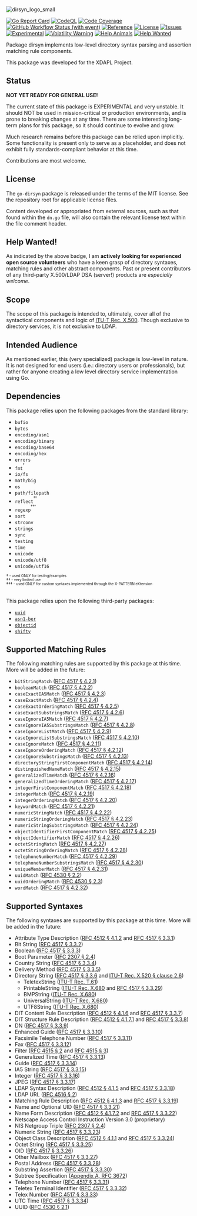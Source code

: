 <br>

![dirsyn_logo_small](https://github.com/user-attachments/assets/ae15a556-1478-406f-beac-4d4b52b1d133)

[![Go Report Card](https://goreportcard.com/badge/JesseCoretta/go-dirsyn)](https://goreportcard.com/report/github.com/JesseCoretta/go-dirsyn) [![CodeQL](https://github.com/JesseCoretta/go-dirsyn/workflows/CodeQL/badge.svg)](https://github.com/JesseCoretta/go-dirsyn/actions/workflows/github-code-scanning/codeql) [![Code Coverage](https://codecov.io/gh/JesseCoretta/go-dirsyn/graph/badge.svg?token=R94WU07OQY)](https://codecov.io/gh/JesseCoretta/go-dirsyn) [![GitHub Workflow Status (with event)](https://img.shields.io/github/actions/workflow/status/jessecoretta/go-dirsyn/go.yml?event=push)](https://github.com/JesseCoretta/go-dirsyn/actions/workflows/go.yml) [![Reference](https://pkg.go.dev/badge/github.com/JesseCoretta/go-dirsyn.svg)](https://pkg.go.dev/github.com/JesseCoretta/go-dirsyn) [![License](https://img.shields.io/badge/license-MIT-brightgreen.svg?style=flat)](https://github.com/JesseCoretta/go-dirsyn/blob/main/LICENSE) [![Issues](https://img.shields.io/badge/contributions-welcome-brightgreen.svg?style=flat)](https://github.com/JesseCoretta/go-dirsyn/issues) [![Experimental](https://img.shields.io/badge/experimental-blue?logoColor=blue&label=%F0%9F%A7%AA%20%F0%9F%94%AC&labelColor=blue&color=gray)](https://github.com/JesseCoretta/JesseCoretta/blob/main/EXPERIMENTAL.md) [![Volatility Warning](https://img.shields.io/badge/volatile-darkred?label=%F0%9F%92%A5&labelColor=white&color=orange&cacheSeconds=86400)](https://github.com/JesseCoretta/JesseCoretta/blob/main/VOLATILE.md) [![Help Animals](https://img.shields.io/badge/help_animals-gray?label=%F0%9F%90%BE%20%F0%9F%98%BC%20%F0%9F%90%B6&labelColor=yellow)](https://github.com/JesseCoretta/JesseCoretta/blob/main/DONATIONS.md) [![Help Wanted](https://img.shields.io/badge/Help_Wanted-red?label=%F0%9F%9A%A8&cacheSeconds=86400)](https://github.com/JesseCoretta/JesseCoretta/blob/main/HELPWANTED.md)

Package dirsyn implements low-level directory syntax parsing and assertion matching rule components.

This package was developed for the XDAPL Project.

## Status

**NOT YET READY FOR GENERAL USE!**

The current state of this package is EXPERIMENTAL and very unstable. It should NOT be used in mission-critical or production environments, and is prone to breaking changes at any time.  There are some interesting long-term plans for this package, so it should continue to evolve and grow.

Much research remains before this package can be relied upon implicitly. Some functionality is present only to serve as a placeholder, and does not exhibit fully standards-compliant behavior at this time.

Contributions are most welcome.

## License

The `go-dirsyn` package is released under the terms of the MIT license. See the repository root for applicable license files.

Content developed or appropriated from external sources, such as that found within the `dn.go` file, will also contain the relevant license text within the file comment header.

## Help Wanted!

As indicated by the above badge, I am **actively looking for experienced open source volunteers** who have a keen grasp of directory syntaxes, matching rules and other abstract components. Past or present contributors of any third-party X.500/LDAP DSA (server!) products are _especially welcome_.

## Scope

The scope of this package is intended to, ultimately, cover all of the syntactical components and logic of [ITU-T Rec. X.500](https://www.itu.int/rec/T-REC-X.500). Though exclusive to directory services, it is not exclusive to LDAP.

## Intended Audience

As mentioned earlier, this (very specialized) package is low-level in nature. It is not designed for end users (i.e.: directory users or professionals), but rather for anyone creating a low level directory service implementation using Go.

## Dependencies

This package relies upon the following packages from the standard library:

  - `bufio`
  - `bytes`
  - `encoding/asn1`
  - `encoding/binary`
  - `encoding/base64`
  - `encoding/hex`
  - `errors`
  - `fmt`<sup><sup>†</sup></sup>
  - `io/fs`
  - `math/big`
  - `os`
  - `path/filepath`
  - `reflect`<sup><sup>††</sup></sup>
  - `regexp`<sup><sup>†††</sup></sup>
  - `sort`
  - `strconv`
  - `strings`
  - `sync`
  - `testing`
  - `time`
  - `unicode`
  - `unicode/utf8`
  - `unicode/utf16`

<sup>
  <sup><b>†</b>   - used ONLY for testing/examples</sup><br>
  <sup><b>††</b>  - very limited use</sup><br>
  <sup><b>†††</b> - used ONLY for custom syntaxes implemented through the X-PATTERN eXtension</sup><br>
</sup>
<br>

This package relies upon the following third-party packages:

  - [`uuid`](https://github.com/google/uuid)
  - [`asn1-ber`](https://github.com/go-asn1-ber/asn1-ber)
  - [`objectid`](https://github.com/JesseCoretta/go-objectid)
  - [`shifty`](https://github.com/JesseCoretta/go-shifty)

## Supported Matching Rules

The following matching rules are supported by this package at this time.  More will be added in the future:

  - `bitStringMatch` ([RFC 4517 § 4.2.1](https://www.rfc-editor.org/rfc/rfc4517#section-4.2.1))
  - `booleanMatch` ([RFC 4517 § 4.2.2](https://www.rfc-editor.org/rfc/rfc4517#section-4.2.2))
  - `caseExactIA5Match` ([RFC 4517 § 4.2.3](https://www.rfc-editor.org/rfc/rfc4517#section-4.2.3))
  - `caseExactMatch` ([RFC 4517 § 4.2.4](https://www.rfc-editor.org/rfc/rfc4517#section-4.2.4))
  - `caseExactOrderingMatch` ([RFC 4517 § 4.2.5](https://www.rfc-editor.org/rfc/rfc4517#section-4.2.5))
  - `caseExactSubstringsMatch` ([RFC 4517 § 4.2.6](https://www.rfc-editor.org/rfc/rfc4517#section-4.2.6))
  - `caseIgnoreIA5Match` ([RFC 4517 § 4.2.7](https://www.rfc-editor.org/rfc/rfc4517#section-4.2.7))
  - `caseIgnoreIA5SubstringsMatch` ([RFC 4517 § 4.2.8](https://www.rfc-editor.org/rfc/rfc4517#section-4.2.8))
  - `caseIgnoreListMatch` ([RFC 4517 § 4.2.9](https://www.rfc-editor.org/rfc/rfc4517#section-4.2.9))
  - `caseIgnoreListSubstringsMatch` ([RFC 4517 § 4.2.10](https://www.rfc-editor.org/rfc/rfc4517#section-4.2.10))
  - `caseIgnoreMatch` ([RFC 4517 § 4.2.11](https://www.rfc-editor.org/rfc/rfc4517#section-4.2.11))
  - `caseIgnoreOrderingMatch` ([RFC 4517 § 4.2.12](https://www.rfc-editor.org/rfc/rfc4517#section-4.2.12))
  - `caseIgnoreSubstringsMatch` ([RFC 4517 § 4.2.13](https://www.rfc-editor.org/rfc/rfc4517#section-4.2.13))
  - `directoryStringFirstComponentMatch` ([RFC 4517 § 4.2.14](https://www.rfc-editor.org/rfc/rfc4517#section-4.2.14))
  - `distinguishedNameMatch` ([RFC 4517 § 4.2.15](https://www.rfc-editor.org/rfc/rfc4517#section-4.2.15))
  - `generalizedTimeMatch` ([RFC 4517 § 4.2.16](https://www.rfc-editor.org/rfc/rfc4517#section-4.2.16))
  - `generalizedTimeOrderingMatch` ([RFC 4517 § 4.2.17](https://www.rfc-editor.org/rfc/rfc4517#section-4.2.17))
  - `integerFirstComponentMatch` ([RFC 4517 § 4.2.18](https://www.rfc-editor.org/rfc/rfc4517#section-4.2.18))
  - `integerMatch` ([RFC 4517 § 4.2.19](https://www.rfc-editor.org/rfc/rfc4517#section-4.2.19))
  - `integerOrderingMatch` ([RFC 4517 § 4.2.20](https://www.rfc-editor.org/rfc/rfc4517#section-4.2.20))
  - `keywordMatch` ([RFC 4517 § 4.2.21](https://www.rfc-editor.org/rfc/rfc4517#section-4.2.21))
  - `numericStringMatch` ([RFC 4517 § 4.2.22](https://www.rfc-editor.org/rfc/rfc4517#section-4.2.22))
  - `numericStringOrderingMatch` ([RFC 4517 § 4.2.23](https://www.rfc-editor.org/rfc/rfc4517#section-4.2.23))
  - `numericStringSubstringsMatch` ([RFC 4517 § 4.2.24](https://www.rfc-editor.org/rfc/rfc4517#section-4.2.24))
  - `objectIdentifierFirstComponentMatch` ([RFC 4517 § 4.2.25](https://www.rfc-editor.org/rfc/rfc4517#section-4.2.25))
  - `objectIdentifierMatch` ([RFC 4517 § 4.2.26](https://www.rfc-editor.org/rfc/rfc4517#section-4.2.26))
  - `octetStringMatch` ([RFC 4517 § 4.2.27](https://www.rfc-editor.org/rfc/rfc4517#section-4.2.27))
  - `octetStringOrderingMatch` ([RFC 4517 § 4.2.28](https://www.rfc-editor.org/rfc/rfc4517#section-4.2.28))
  - `telephoneNumberMatch` ([RFC 4517 § 4.2.29](https://www.rfc-editor.org/rfc/rfc4517#section-4.2.29))
  - `telephoneNumberSubstringsMatch` ([RFC 4517 § 4.2.30](https://www.rfc-editor.org/rfc/rfc4517#section-4.2.30))
  - `uniqueMemberMatch` ([RFC 4517 § 4.2.31](https://www.rfc-editor.org/rfc/rfc4517#section-4.2.31))
  - `uuidMatch` ([RFC 4530 § 2.2](https://datatracker.ietf.org/doc/html/rfc4530#section-2.2))
  - `uuidOrderingMatch` ([RFC 4530 § 2.3](https://datatracker.ietf.org/doc/html/rfc4530#section-2.3))
  - `wordMatch` ([RFC 4517 § 4.2.32](https://www.rfc-editor.org/rfc/rfc4517#section-4.2.32))

## Supported Syntaxes

The following syntaxes are supported by this package at this time.  More will be added in the future:

  - Attribute Type Description ([RFC 4512 § 4.1.2](https://datatracker.ietf.org/doc/html/rfc4512#section-4.1.2) and [RFC 4517 § 3.3.1](https://datatracker.ietf.org/doc/html/rfc4517#section-3.3.1))
  - Bit String ([RFC 4517 § 3.3.2](https://datatracker.ietf.org/doc/html/rfc4517#section-3.3.2))
  - Boolean ([RFC 4517 § 3.3.3](https://datatracker.ietf.org/doc/html/rfc4517#section-3.3.3))
  - Boot Parameter ([RFC 2307 § 2.4](https://datatracker.ietf.org/doc/html/rfc2307#section-2.4))
  - Country String ([RFC 4517 § 3.3.4](https://datatracker.ietf.org/doc/html/rfc4517#section-3.3.4))
  - Delivery Method ([RFC 4517 § 3.3.5](https://datatracker.ietf.org/doc/html/rfc4517#section-3.3.5))
  - Directory String ([RFC 4517 § 3.3.6](https://datatracker.ietf.org/doc/html/rfc4517#section-3.3.6) and [ITU-T Rec. X.520 § clause 2.6](https://www.itu.int/rec/T-REC-X.520))
    - TeletexString ([ITU-T Rec. T.61](https://www.itu.int/rec/T-REC-T.61))
    - PrintableString ([ITU-T Rec. X.680](https://www.itu.int/rec/T-REC-X.680) and [RFC 4517 § 3.3.29](https://datatracker.ietf.org/doc/html/rfc4517#section-3.3.29))
    - BMPString ([ITU-T Rec. X.680](https://www.itu.int/rec/T-REC-X.680))
    - UniversalString ([ITU-T Rec. X.680](https://www.itu.int/rec/T-REC-X.680))
    - UTF8String ([ITU-T Rec. X.680](https://www.itu.int/rec/T-REC-X.680))
  - DIT Content Rule Description ([RFC 4512 § 4.1.6](https://datatracker.ietf.org/doc/html/rfc4512#section-4.1.6) and [RFC 4517 § 3.3.7](https://datatracker.ietf.org/doc/html/rfc4517#section-3.3.7))
  - DIT Structure Rule Description ([RFC 4512 § 4.1.7.1](https://datatracker.ietf.org/doc/html/rfc4512#section-4.1.6) and [RFC 4517 § 3.3.8](https://datatracker.ietf.org/doc/html/rfc4517#section-3.3.8))
  - DN ([RFC 4517 § 3.3.9](https://datatracker.ietf.org/doc/html/rfc4517#section-3.3.9))
  - Enhanced Guide ([RFC 4517 § 3.3.10](https://datatracker.ietf.org/doc/html/rfc4517#section-3.3.10))
  - Facsimile Telephone Number ([RFC 4517 § 3.3.11](https://datatracker.ietf.org/doc/html/rfc4517#section-3.3.11))
  - Fax ([RFC 4517 § 3.3.12](https://datatracker.ietf.org/doc/html/rfc4517#section-3.3.12))
  - Filter ([RFC 4515 § 2](https://datatracker.ietf.org/doc/html/rfc4515#section-2) and [RFC 4515 § 3](https://datatracker.ietf.org/doc/html/rfc4515#section-3))
  - Generalized Time ([RFC 4517 § 3.3.13](https://datatracker.ietf.org/doc/html/rfc4517#section-3.3.13))
  - Guide ([RFC 4517 § 3.3.14](https://datatracker.ietf.org/doc/html/rfc4517#section-3.3.14))
  - IA5 String ([RFC 4517 § 3.3.15](https://datatracker.ietf.org/doc/html/rfc4517#section-3.3.15))
  - Integer ([RFC 4517 § 3.3.16](https://datatracker.ietf.org/doc/html/rfc4517#section-3.3.16))
  - JPEG ([RFC 4517 § 3.3.17](https://datatracker.ietf.org/doc/html/rfc4517#section-3.3.17))
  - LDAP Syntax Description ([RFC 4512 § 4.1.5](https://datatracker.ietf.org/doc/html/rfc4512#section-4.1.5) and [RFC 4517 § 3.3.18](https://datatracker.ietf.org/doc/html/rfc4517#section-3.3.18))
  - LDAP URL ([RFC 4516 § 2](https://datatracker.ietf.org/doc/html/rfc4516#section-2))
  - Matching Rule Description ([RFC 4512 § 4.1.3](https://datatracker.ietf.org/doc/html/rfc4512#section-4.1.3) and [RFC 4517 § 3.3.19](https://datatracker.ietf.org/doc/html/rfc4517#section-3.3.19))
  - Name and Optional UID ([RFC 4517 § 3.3.21](https://datatracker.ietf.org/doc/html/rfc4517#section-3.3.21))
  - Name Form Description ([RFC 4512 § 4.1.7.2](https://datatracker.ietf.org/doc/html/rfc4512#section-4.1.7.2) and [RFC 4517 § 3.3.22](https://datatracker.ietf.org/doc/html/rfc4517#section-3.3.22))
  - Netscape Access Control Instruction Version 3.0 (proprietary)
  - NIS Netgroup Triple ([RFC 2307 § 2.4](https://datatracker.ietf.org/doc/html/rfc2307#section-2.4))
  - Numeric String ([RFC 4517 § 3.3.23](https://datatracker.ietf.org/doc/html/rfc4517#section-3.3.23))
  - Object Class Description ([RFC 4512 § 4.1.1](https://datatracker.ietf.org/doc/html/rfc4512#section-4.1.1) and [RFC 4517 § 3.3.24](https://datatracker.ietf.org/doc/html/rfc4517#section-3.3.24))
  - Octet String ([RFC 4517 § 3.3.25](https://datatracker.ietf.org/doc/html/rfc4517#section-3.3.25))
  - OID ([RFC 4517 § 3.3.26](https://datatracker.ietf.org/doc/html/rfc4517#section-3.3.26))
  - Other Mailbox ([RFC 4517 § 3.3.27](https://datatracker.ietf.org/doc/html/rfc4517#section-3.3.27))
  - Postal Address ([RFC 4517 § 3.3.28](https://datatracker.ietf.org/doc/html/rfc4517#section-3.3.28))
  - Substring Assertion ([RFC 4517 § 3.3.30](https://datatracker.ietf.org/doc/html/rfc4517#section-3.3.30))
  - Subtree Specification ([Appendix A, RFC 3672](https://datatracker.ietf.org/doc/html/rfc3672#appendix-A))
  - Telephone Number ([RFC 4517 § 3.3.31](https://datatracker.ietf.org/doc/html/rfc4517#section-3.3.31))
  - Teletex Terminal Identifier ([RFC 4517 § 3.3.32](https://datatracker.ietf.org/doc/html/rfc4517#section-3.3.32))
  - Telex Number ([RFC 4517 § 3.3.33](https://datatracker.ietf.org/doc/html/rfc4517#section-3.3.33))
  - UTC Time ([RFC 4517 § 3.3.34](https://datatracker.ietf.org/doc/html/rfc4517#section-3.3.34))
  - UUID ([RFC 4530 § 2.1](https://datatracker.ietf.org/doc/html/rfc4530#section-2.1))

